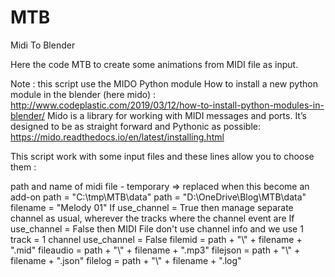 # MTB
 Midi To Blender

Here the code MTB to create some animations from MIDI file as input.

Note : this script use the MIDO Python module
How to install a new python module in the blender (here mido) :
http://www.codeplastic.com/2019/03/12/how-to-install-python-modules-in-blender/
Mido is a library for working with MIDI messages and ports.
It’s designed to be as straight forward and Pythonic as possible:
https://mido.readthedocs.io/en/latest/installing.html

This script work with some input files and these lines allow you to choose them :

path and name of midi file - temporary => replaced when this become an add-on
path = "C:\\tmp\\MTB\\data"
path = "D:\\OneDrive\\Blog\\MTB\\data"
filename = "Melody 01"
If use_channel = True then manage separate channel as usual, wherever the tracks where the channel event are
If use_channel = False then MIDI File don't use channel info and we use 1 track = 1 channel
use_channel = False
filemid = path + "\\" + filename + ".mid"
fileaudio = path + "\\" + filename + ".mp3"
filejson = path + "\\" + filename + ".json"
filelog = path + "\\" + filename + ".log"
